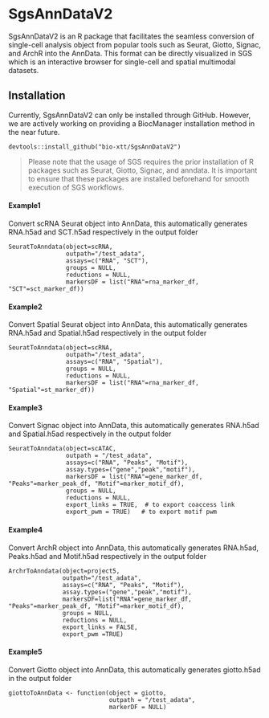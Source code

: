 # SgsAnnDataV2
SgsAnnDataV2 is an R package that facilitates the seamless conversion of single-cell analysis object from popular tools such as Seurat, Giotto, Signac, and ArchR into the AnnData. This format can be directly visualized in SGS which is an interactive browser for single-cell and spatial multimodal datasets.

## Installation
Currently, SgsAnnDataV2 can only be installed through GitHub. However, we are actively working on providing a BiocManager installation method in the near future. 
```
devtools::install_github("bio-xtt/SgsAnnDataV2")
```
> Please note that the usage of SGS requires the prior installation of R packages such as Seurat, Giotto, Signac, and anndata. It is important to ensure that these packages are installed beforehand for smooth execution of SGS workflows.

#### Example1
Convert scRNA Seurat object into AnnData, this automatically generates RNA.h5ad and SCT.h5ad respectively in the output folder
```
SeuratToAnndata(object=scRNA,
                outpath="/test_adata",
                assays=c("RNA", "SCT"),
                groups = NULL,
                reductions = NULL,
                markersDF = list("RNA"=rna_marker_df, "SCT"=sct_marker_df)) 
```

#### Example2
Convert Spatial Seurat object into AnnData, this automatically generates RNA.h5ad and Spatial.h5ad respectively in the output folder
```
SeuratToAnndata(object=scRNA,
                outpath="/test_adata",
                assays=c("RNA", "Spatial"),
                groups = NULL,
                reductions = NULL,
                markersDF = list("RNA"=rna_marker_df, "Spatial"=st_marker_df)) 
```

#### Example3
Convert Signac object into AnnData, this automatically generates RNA.h5ad and Spatial.h5ad respectively in the output folder
```
SeuratToAnndata(object=scATAC,
                outpath = "/test_adata",
                assays=c("RNA", "Peaks", "Motif"),
                assay.types=("gene","peak","motif"),
                markersDF = list("RNA"=gene_marker_df, "Peaks"=marker_peak_df, "Motif"=marker_motif_df),
                groups = NULL,
                reductions = NULL,
                export_links = TRUE,  # to export coaccess link 
                export_pwm = TRUE)   # to export motif pwm 
```

#### Example4
Convert ArchR object into AnnData, this automatically generates RNA.h5ad, Peaks.h5ad and Motif.h5ad respectively in the output folder
```
ArchrToAnndata(object=project5,
               outpath="/test_adata",
               assays=c("RNA", "Peaks", "Motif"),
               assay.types=("gene","peak","motif"),
               markersDF=list("RNA"=gene_marker_df, "Peaks"=marker_peak_df, "Motif"=marker_motif_df),
               groups = NULL,
               reductions = NULL,
               export_links = FALSE,
               export_pwm =TRUE) 
```

#### Example5
Convert Giotto object into AnnData, this automatically generates giotto.h5ad in the output folder
```
giottoToAnnData <- function(object = giotto,
                            outpath = "/test_adata",
                            markerDF = NULL)
```












